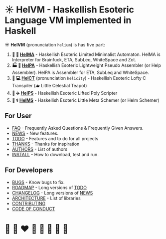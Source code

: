 # ☀️ **HelVM** - Haskellish Esoteric Language VM implemented in Haskell

☀️ **HelVM** (pronunciation `helium`) is has five part:

1. **🔧 🎨 [HelMA](http://helvm.org/helma)** - Haskellish Esoteric Limited Minimalist Automaton. HelMA is Interpreter for Brainfuck, ETA, SubLeq, WhiteSpace and Zot.
2. **🏭 🌾 [HelPA](http://helvm.org/helpa)** - Haskellish Esoteric Lightweight Pseudo Assembler (or Help Assembler).  HelPA is Assembler for ETA, SubLeq and WhiteSpace.
3. **💼 💻 [HelCT](http://helvm.org/helct)** (pronunciation `helicity`) - Haskellish Esoteric Lofty C Transpiler (🫖 Little Celestial Teapot)
4. **🚀 ✈️ [HelPS](http://helvm.org/helps)** - Haskellish Esoteric Lifted Poly Scripter
5. **🔬 ⚕️ [HelMS](http://helvm.org/helms)** - Haskellish Esoteric Little Meta Schemer (or Helm Schemer)

## For User
* [FAQ](FAQ.md) - Frequently Asked Questions & Frequently Given Answers.
* [NEWS](NEWS.md) - New features.
* [TODO](TODO.md) - Features and to do for all projects
* [THANKS](THANKS.md) - Thanks for inspiration
* [AUTHORS](AUTHORS.md) - List of authors
* [INSTALL](users/INSTALL.md) - How to download, test and run.

## For Developers
* [BUGS](BUGS.md) - Know bugs to fix.
* [ROADMAP](ROADMAP.md) - Long versions of [TODO](TODO.md)
* [CHANGELOG](CHANGELOG.md) - Long versions of [NEWS](NEWS.md)
* [ARCHITECTURE](developers/ARCHITECTURE.md) - List of libraries
* [CONTRIBUTING](CONTRIBUTING.md)
* [CODE OF CONDUCT](CODE_OF_CONDUCT.md)

<!-- https://en.wikipedia.org/wiki/README -->

# 🦄 🌈 ❤️ 💛 💚 💙 🤍 🖤
